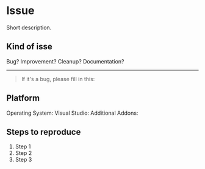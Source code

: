 # Issue

Short description.

## Kind of isse

Bug? Improvement? Cleanup? Documentation?

---

> If it's a bug, please fill in this:

## Platform

Operating System: 
Visual Studio: 
Additional Addons: 

## Steps to reproduce

1. Step 1
2. Step 2
3. Step 3
